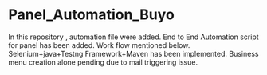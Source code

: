 # Panel_Automation_Buyo
In this repository , automation file were added. End to End Automation script for panel has been added. Work flow mentioned below. Selenium+java+Testng Framework+Maven has been implemented. Business menu creation alone pending due to mail triggering issue.
